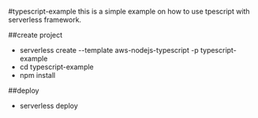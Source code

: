 #typescript-example
this is a simple example on how to use tpescript with serverless framework.

##create project
- serverless create --template aws-nodejs-typescript -p typescript-example
- cd typescript-example
- npm install

##deploy
- serverless deploy

